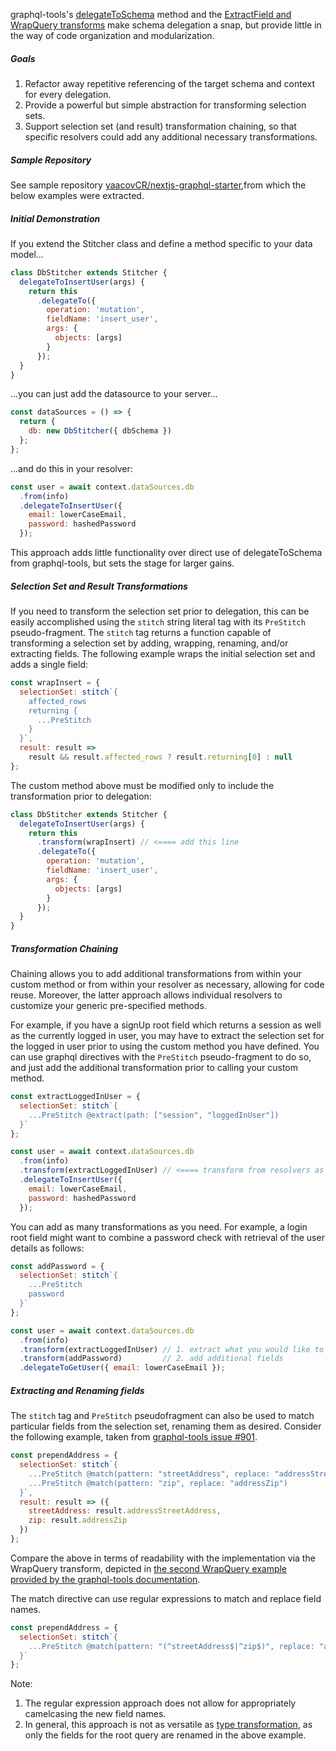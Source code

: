 graphql-tools's [delegateToSchema](https://www.apollographql.com/docs/graphql-tools/schema-delegation) method and the [ExtractField and WrapQuery transforms](https://www.apollographql.com/docs/graphql-tools/schema-transforms#other) make schema delegation a snap, but provide little in the way of code organization and modularization.

##### Goals

1. Refactor away repetitive referencing of the target schema and context for every delegation.
2. Provide a powerful but simple abstraction for transforming selection sets.
3. Support selection set (and result) transformation chaining, so that specific resolvers could add any additional necessary transformations.

##### Sample Repository

See sample repository [yaacovCR/nextjs-graphql-starter](https://github.com/yaacovCR/nextjs-graphql-starter),from which the below examples were extracted.

##### Initial Demonstration

If you extend the Stitcher class and define a method specific to your data model...

```javascript
class DbStitcher extends Stitcher {
  delegateToInsertUser(args) {
    return this
      .delegateTo({
        operation: 'mutation',
        fieldName: 'insert_user',
        args: {
          objects: [args]
        }
      });
  }
}
```

...you can just add the datasource to your server...

```javascript
const dataSources = () => {
  return {
    db: new DbStitcher({ dbSchema })
  };
};
```

...and do this in your resolver:

```javascript
const user = await context.dataSources.db
  .from(info)
  .delegateToInsertUser({
    email: lowerCaseEmail,
    password: hashedPassword
  });
```

This approach adds little functionality over direct use of delegateToSchema from graphql-tools, but sets the stage for larger gains.

##### Selection Set and Result Transformations

If you need to transform the selection set prior to delegation, this can be easily accomplished using the 
`stitch` string literal tag with its `PreStitch` pseudo-fragment. The `stitch` tag returns a function capable of transforming a selection set by adding, wrapping, renaming, and/or extracting fields. The following example wraps the initial selection set and adds a single field:

```javascript
const wrapInsert = {
  selectionSet: stitch`{
    affected_rows
    returning {
      ...PreStitch
    }
  }`,
  result: result =>
    result && result.affected_rows ? result.returning[0] : null
};
```

The custom method above must be modified only to include the transformation prior to delegation:

```javascript
class DbStitcher extends Stitcher {
  delegateToInsertUser(args) {
    return this
      .transform(wrapInsert) // <==== add this line
      .delegateTo({
        operation: 'mutation',
        fieldName: 'insert_user',
        args: {
          objects: [args]
        }
      });
  }
}
```

##### Transformation Chaining

Chaining allows you to add additional transformations from within your custom method or from within your resolver as necessary, allowing for code reuse. Moreover, the latter approach allows individual resolvers to customize your generic pre-specified methods.

For example, if you have a signUp root field which returns a session as well as the currently logged in user, you may have to extract the selection set for the logged in user prior to using the custom method you have defined. You can use graphql directives with the `PreStitch` pseudo-fragment to do so, and just add the additional transformation prior to calling your custom method.

```javascript
const extractLoggedInUser = {
  selectionSet: stitch`{
    ...PreStitch @extract(path: ["session", "loggedInUser"])          
  }`
};

const user = await context.dataSources.db
  .from(info)
  .transform(extractLoggedInUser) // <==== transform from resolvers as needed!
  .delegateToInsertUser({
    email: lowerCaseEmail,
    password: hashedPassword
  });
```

You can add as many transformations as you need. For example, a login root field might want to combine a password check with retrieval of the user details as follows:

```javascript
const addPassword = {
  selectionSet: stitch`{
    ...PreStitch
    password          
  }`
};

const user = await context.dataSources.db
  .from(info)
  .transform(extractLoggedInUser) // 1. extract what you would like to delegate
  .transform(addPassword)         // 2. add additional fields
  .delegateToGetUser({ email: lowerCaseEmail });
```

##### Extracting and Renaming fields 

The `stitch` tag and `PreStitch` pseudofragment can also be used to match particular fields from the selection set, renaming them as desired. Consider the following example, taken from [graphql-tools issue #901](https://github.com/apollographql/graphql-tools/issues/901).

```javascript
const prependAddress = {
  selectionSet: stitch`{
    ...PreStitch @match(pattern: "streetAddress", replace: "addressStreetAddress")
    ...PreStitch @match(pattern: "zip", replace: "addressZip")
  }`,
  result: result => ({
    streetAddress: result.addressStreetAddress,
    zip: result.addressZip
  })
};
```

Compare the above in terms of readability with the implementation via the WrapQuery transform, depicted in [the second WrapQuery example provided by the graphql-tools documentation](https://www.apollographql.com/docs/graphql-tools/schema-transforms#other).


The match directive can use regular expressions to match and replace field names.

```javascript
const prependAddress = {
  selectionSet: stitch`{
    ...PreStitch @match(pattern: "(^streetAddress$|^zip$)", replace: "address_$1")
  }` 
};
```

Note:
1. The regular expression approach does not allow for appropriately camelcasing the new field names.
2. In general, this approach is not as versatile as [type transformation](https://github.com/apollographql/graphql-tools/pull/1131), as only the fields for the root query are renamed in the above example. 